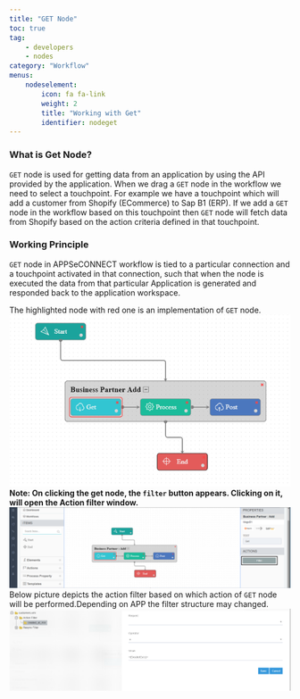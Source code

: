 ```yaml
---
title: "GET Node"
toc: true
tag: 
    - developers
    - nodes
category: "Workflow"
menus: 
    nodeselement:
        icon: fa fa-link
        weight: 2
        title: "Working with Get" 
        identifier: nodeget 
---
```


### What is Get Node?

`GET` node is used for getting data from an application by using the API provided by the application. When we drag a `GET` node in the workflow we need to select a touchpoint. For example we have a touchpoint which will add a customer from Shopify (ECommerce) to Sap B1 (ERP). If we add a `GET` node in the workflow based on this touchpoint then `GET` node will fetch data from Shopify based on the action criteria defined in that touchpoint.


### Working Principle

`GET` node in APPSeCONNECT workflow is tied to a particular connection and a touchpoint activated in that connection, such that when the node is executed the data from that particular Application is generated 
and responded back to the application workspace. 

The highlighted node with red one is an implementation of `GET` node.  
![GetNode](/staticfiles/workflow-management/media/GetNode/GetNode.png)  
**Note: On clicking the get node, the `filter` button appears. Clicking on it, will open the Action filter window.**    
![GetNode1](/staticfiles/workflow-management/media/GetNode/GetNode1.png)    
Below picture depicts the action filter based on which action of `GET` node will be performed.Depending on APP the filter structure may changed.
![Action Filter](/staticfiles/workflow-management/media/GetNode/ActionFilter.png)    

